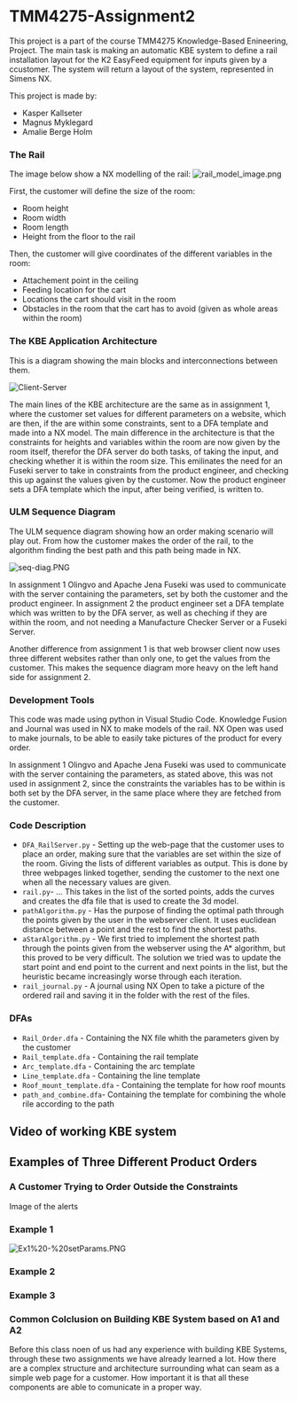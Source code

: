 # TMM4275-Assignment2

This project is a part of the course TMM4275 Knowledge-Based Enineering, Project. The main task is making an automatic KBE system to define a rail installation layout for the K2 EasyFeed equipment for inputs given by a ccustomer. The system will return a layout of the system, represented in Simens NX.  

This project is made by: 
* Kasper Kallseter
* Magnus Myklegard
* Amalie Berge Holm

### The Rail

The image below show a NX modelling of the rail: 
![rail_model_image.png](https://github.com/amaliebholm/TMM4275-Assignment2/blob/main/Images/rail_model_image.png)

First, the customer will define the size of the room: 
* Room height 
* Room width 
* Room length 
* Height from the floor to the rail 

Then, the customer will give coordinates of the different variables in the room: 
* Attachement point in the ceiling
* Feeding location for the cart
* Locations the cart should visit in the room 
* Obstacles in the room that the cart has to avoid (given as whole areas within the room)

### The KBE Application Architecture

This is a diagram showing the main blocks and interconnections between them. 

![Client-Server](url)

The main lines of the KBE architecture are the same as in assignment 1, where the customer set values for different parameters on a website, which are then, if the are within some constraints, sent to a DFA template and made into a NX model. The main difference in the architecture is that the constraints for heights and variables within the room are now given by the room itself, therefor the DFA server do both tasks, of taking the input, and checking whether it is within the room size. This emilinates the need for an Fuseki server to take in constraints from the product engineer, and checking this up against the values given by the customer. Now the product engineer sets a DFA template which the input, after being verified, is written to.

### ULM Sequence Diagram

The ULM sequence diagram showing how an order making scenario will play out. From how the customer makes the order of the rail, to the algorithm finding the best path and this path being made in NX. 

![seq-diag.PNG](https://github.com/amaliebholm/TMM4275-Assignment2/blob/main/Images/seq-diag.PNG)

In assignment 1 Olingvo and Apache Jena Fuseki was used to communicate with the server containing the parameters, set by both the customer and the product engineer. In assignment 2 the product engineer set a DFA template which was written to by the DFA server, as well as cheching if they are within the room, and not needing a Manufacture Checker Server or a Fuseki Server. 

Another difference from assignment 1 is that web browser client now uses three different websites rather than only one, to get the values from the customer. This makes the sequence diagram more heavy on the left hand side for assignment 2. 

### Development Tools

This code was made using python in Visual Studio Code. Knowledge Fusion and Journal was used in NX to make models of the rail. NX Open was used to make journals, to be able to easily take pictures of the product for every order. 

In assignment 1 Olingvo and Apache Jena Fuseki was used to communicate with the server containing the parameters, as stated above, this was not used in assignment 2, since the constraints the variables has to be within is both set by the DFA server, in the same place where they are fetched from the customer. 


### Code Description 

- `DFA_RailServer.py` - Setting up the web-page that the customer uses to place an order, making sure that the variables are set within the size of the room. Giving the lists of different variables as output. This is done by three webpages linked together, sending the customer to the next one when all the necessary values are given. 
- `rail.py`- ... This takes in the list of the sorted points, adds the curves and creates the dfa file that is used to create the 3d model. 
- `pathAlgorithm.py` - Has the purpose of finding the optimal path through the points given by the user in the webserver client. It uses euclidean distance between a point and the rest to find the shortest paths.
- `aStarAlgorithm.py` - We first tried to implement the shortest path through the points given from the webserver using the A* algorithm, but this proved to be very difficult. The solution we tried was to update the start point and end point to the current and next points in the list, but the heuristic became increasingly worse through each iteration.
- `rail_journal.py` - A journal using NX Open to take a picture of the ordered rail and saving it in the folder with the rest of the files. 

### DFAs
- `Rail_Order.dfa` - Containing the NX file whith the parameters given by the customer
- `Rail_template.dfa` - Containing the rail template 
- `Arc_template.dfa` - Containing the arc template
- `Line_template.dfa` - Containing the line template
- `Roof_mount_template.dfa` - Containing the template for how roof mounts
- `path_and_combine.dfa`- Containing the template for combining the whole rile according to the path 

## Video of working KBE system

## Examples of Three Different Product Orders  

### A Customer Trying to Order Outside the Constraints
Image of the alerts 

### Example 1 
![Ex1%20-%20setParams.PNG](url)

### Example 2

### Example 3

### Common Colclusion on Building KBE System based on A1 and A2
Before this class noen of us had any experience with building KBE Systems, through these two assignments we have already learned a lot. How there are a complex structure and architecture surrounding what can seam as a simple web page for a customer. How important it is that all these components are able to comunicate in a proper way. 
